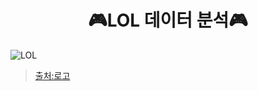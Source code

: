 # <div align=center>:video_game:LOL 데이터 분석:video_game:</div>
![LOL](https://github.com/Kimseongchan1224/LOL/assets/79899868/68d8baa2-86f2-4c32-8076-e712334bf420)

>[출처:로고](https://www.deviantart.com/muamerart/art/League-of-Legends-Wallpaper-HD-440485684)
